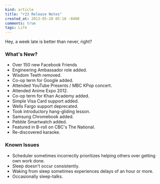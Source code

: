 ```yaml
---
kind: article
title: "r23 Release Notes"
created_at: 2013-05-20 05:18 -0400
comments: true
tags: Life
---
```


Hey, a week late is better than never, right?

### What's New?
- Over 150 new Facebook Friends
- Engineering Ambassador role added.
- Wisdom Teeth removed.
- Co-op term for Google added.
- Attended YouTube Presents / MBC KPop concert.
- Attended Anime Expo 2012.
- Co-op term for Khan Academy added.
- Simple Visa Card support added.
- Wells Fargo support deprecated.
- Took introductory hang-gliding lesson.
- Samsung Chromebook added.
- Pebble Smartwatch added.
- Featured in B-roll on CBC's The National.
- Re-discovered karaoke.

### Known Issues
- Scheduler sometimes incorrectly prioritizes helping others over getting own
  work done.
- Sleep doesn't occur consistently.
- Waking from sleep sometimes experiences delays of an hour or more.
- Occasionally sleep-talks.
